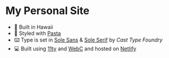 # My Personal Site

- 🍍 Built in Hawaii
- 🍝 Styled with [Pasta](https://pasta.jaredpendergraft.com)
- ⌨️ Type is set in [Sole Sans](https://www.c-a-s-t.com/typefaces/sole-sans) & [Sole Serif](https://www.c-a-s-t.com/typefaces/sole-serif) by _Cast Type Foundry_
- 💻 Built using [11ty](https://www.11ty.dev) and [WebC](https://www.11ty.dev/docs/languages/webc) and hosted on [Netlify](https://www.netlify.com)
